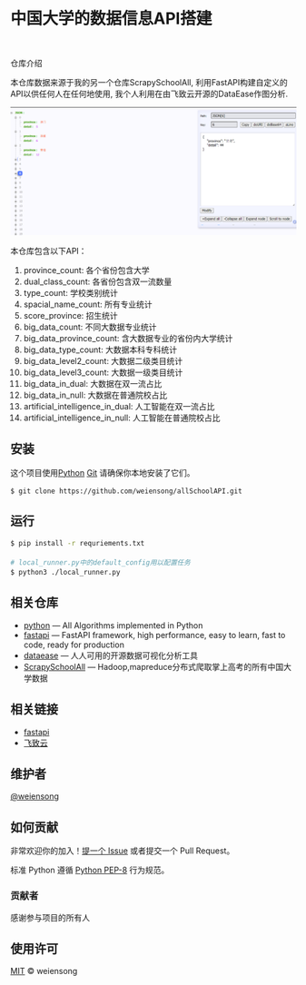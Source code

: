 # 中国大学的数据信息API搭建

<img src="https://img.shields.io/badge/python_-%3E%3D3.8-green" alt=""> <img src="https://img.shields.io/badge/license_-MIT-green" alt=""> <img src="https://img.shields.io/badge/pymysql-blue" alt=""> <img src="https://img.shields.io/badge/dataease-blue" alt="">  <img src="https://img.shields.io/badge/fastapi-blue" alt=""> 

仓库介绍

  本仓库数据来源于我的另一个仓库ScrapySchoolAll, 利用FastAPI构建自定义的API以供任何人在任何地使用, 我个人利用在由飞致云开源的DataEase作图分析.

![img.png](img.png)

本仓库包含以下API：

1. province_count: 各个省份包含大学
2. dual_class_count: 各省份包含双一流数量
3. type_count: 学校类别统计
4. spacial_name_count: 所有专业统计
5. score_province: 招生统计
6. big_data_count: 不同大数据专业统计
7. big_data_province_count: 含大数据专业的省份内大学统计
8. big_data_type_count: 大数据本科专科统计
9. big_data_level2_count: 大数据二级类目统计
10. big_data_level3_count: 大数据一级类目统计
11. big_data_in_dual: 大数据在双一流占比
12. big_data_in_null: 大数据在普通院校占比
13. artificial_intelligence_in_dual: 人工智能在双一流占比
14. artificial_intelligence_in_null: 人工智能在普通院校占比


## 安装

这个项目使用[Python](https://www.python.org/) [Git](https://git-scm.com/) 请确保你本地安装了它们。

```shell
$ git clone https://github.com/weiensong/allSchoolAPI.git
```



## 运行
```sh
$ pip install -r requriements.txt

# local_runner.py中的default_config用以配置任务
$ python3 ./local_runner.py
```


## 相关仓库

- [python](https://github.com/TheAlgorithms/Python) — All Algorithms implemented in Python
- [fastapi](https://github.com/tiangolo/fastapi) — FastAPI framework, high performance, easy to learn, fast to code, ready for production
- [dataease](https://github.com/dataease/dataeasen) — 人人可用的开源数据可视化分析工具
- [ScrapySchoolAll](https://github.com/weiensong/ScrapySchoolAll) — Hadoop,mapreduce分布式爬取掌上高考的所有中国大学数据



## 相关链接

- [fastapi](https://fastapi.tiangolo.com/)
- [飞致云](https://www.fit2cloud.com/)




## 维护者

[@weiensong](https://github.com/weiensong)



## 如何贡献

非常欢迎你的加入！[提一个 Issue](https://github.com/weiensong/allSchoolAPI/issues) 或者提交一个 Pull Request。


标准 Python 遵循 [Python PEP-8](https://peps.python.org/pep-0008/) 行为规范。

### 贡献者

感谢参与项目的所有人



## 使用许可

[MIT](LICENSE) © weiensong

